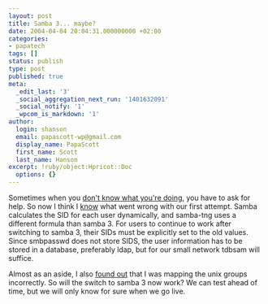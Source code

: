 ```yaml
---
layout: post
title: Samba 3... maybe?
date: 2004-04-04 20:04:31.000000000 +02:00
categories:
- papatech
tags: []
status: publish
type: post
published: true
meta:
  _edit_last: '3'
  _social_aggregation_next_run: '1401632091'
  _social_notify: '1'
  _wpcom_is_markdown: '1'
author:
  login: shanson
  email: papascott-wp@gmail.com
  display_name: PapaScott
  first_name: Scott
  last_name: Hanson
excerpt: !ruby/object:Hpricot::Doc
  options: {}
---
```

<p>Sometimes when you <a title="PapaScott: Samba 3... not!" href="https://www.papascott.de/2004/03/30/2955.php">don't know what you're doing</a>, you have to ask for help. So now I think I <a title="[Samba] PDC migration from samba-tng to samba 3" href="http://lists.samba.org/archive/samba/2004-April/083728.html">know</a> what went wrong with our first attempt. Samba calculates the SID for each user dynamically, and samba-tng uses a different formula than samba 3. For users to continue to work after switching to samba 3, their SIDs must be explicitly set to the old values. Since smbpasswd does not store SIDS, the user information has to be stored in a database, preferably ldap, but for our small network tdbsam will suffice.</p>
<p>Almost as an aside, I also <a title="[Samba] Re: Group mapping: several unix groups to one Windows group?" href="http://lists.samba.org/archive/samba/2004-April/083765.html">found out</a> that I was mapping the unix groups incorrectly. So will the switch to samba 3 now work? We can test ahead of time, but we will only know for sure when we go live.</p>
